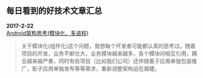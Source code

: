 每日看到的好技术文章汇总
-------------------
**2017-2-22**       
[Android架构思考(模块化、多进程)](http://blog.spinytech.com/2016/12/28/android_modularization/)
> 关于模块化(组件化)这个问题，我想每个开发者可能都认真的思考过。随着项目的开发，业务不断壮大，业务模块越来越多，各个模块间相互引用，耦合越来越严重，同时有些项目（比如我们公司）还伴随着子应用单独包装推广，影子应用单独发布等等需求，重新调整架构迫在眉睫。
